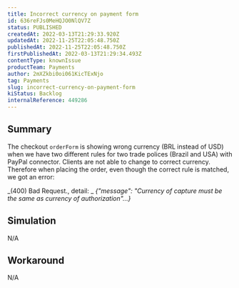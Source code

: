 ```yaml
---
title: Incorrect currency on payment form
id: 636reFJs0MeHQJO0NlQV7Z
status: PUBLISHED
createdAt: 2022-03-13T21:29:33.920Z
updatedAt: 2022-11-25T22:05:48.750Z
publishedAt: 2022-11-25T22:05:48.750Z
firstPublishedAt: 2022-03-13T21:29:34.493Z
contentType: knownIssue
productTeam: Payments
author: 2mXZkbi0oi061KicTExNjo
tag: Payments
slug: incorrect-currency-on-payment-form
kiStatus: Backlog
internalReference: 449286
---
```


## Summary



The checkout `orderForm` is showing wrong currency (BRL instead of USD) when we have two different rules for two trade polices (Brazil and USA) with PayPal connector. Clients are not able to change to correct currency. Therefore when placing the order, even though the correct rule is matched, we got an error:

_(400) Bad Request., detail: _
_{"message": "Currency of capture must be the same as currency of authorization"...}_



## Simulation



N/A



## Workaround



N/A

